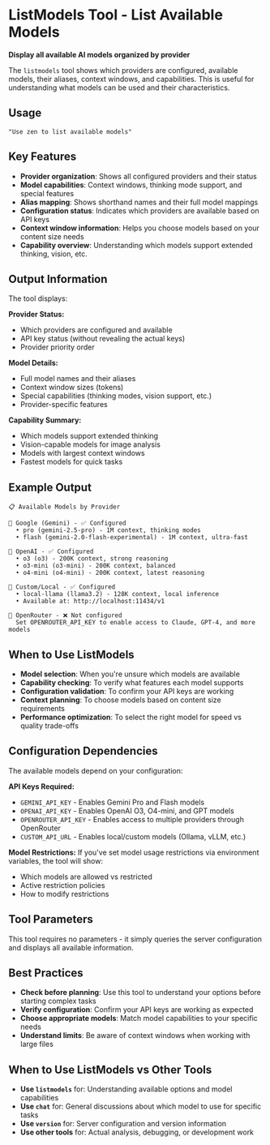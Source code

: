 # ListModels Tool - List Available Models

**Display all available AI models organized by provider**

The `listmodels` tool shows which providers are configured, available models, their aliases, context windows, and capabilities. This is useful for understanding what models can be used and their characteristics.

## Usage

```
"Use zen to list available models"
```

## Key Features

- **Provider organization**: Shows all configured providers and their status
- **Model capabilities**: Context windows, thinking mode support, and special features
- **Alias mapping**: Shows shorthand names and their full model mappings
- **Configuration status**: Indicates which providers are available based on API keys
- **Context window information**: Helps you choose models based on your content size needs
- **Capability overview**: Understanding which models support extended thinking, vision, etc.

## Output Information

The tool displays:

**Provider Status:**
- Which providers are configured and available
- API key status (without revealing the actual keys)
- Provider priority order

**Model Details:**
- Full model names and their aliases
- Context window sizes (tokens)
- Special capabilities (thinking modes, vision support, etc.)
- Provider-specific features

**Capability Summary:**
- Which models support extended thinking
- Vision-capable models for image analysis
- Models with largest context windows
- Fastest models for quick tasks

## Example Output

```
📋 Available Models by Provider

🔹 Google (Gemini) - ✅ Configured
  • pro (gemini-2.5-pro) - 1M context, thinking modes
  • flash (gemini-2.0-flash-experimental) - 1M context, ultra-fast

🔹 OpenAI - ✅ Configured  
  • o3 (o3) - 200K context, strong reasoning
  • o3-mini (o3-mini) - 200K context, balanced
  • o4-mini (o4-mini) - 200K context, latest reasoning

🔹 Custom/Local - ✅ Configured
  • local-llama (llama3.2) - 128K context, local inference
  • Available at: http://localhost:11434/v1

🔹 OpenRouter - ❌ Not configured
  Set OPENROUTER_API_KEY to enable access to Claude, GPT-4, and more models
```

## When to Use ListModels

- **Model selection**: When you're unsure which models are available
- **Capability checking**: To verify what features each model supports
- **Configuration validation**: To confirm your API keys are working
- **Context planning**: To choose models based on content size requirements
- **Performance optimization**: To select the right model for speed vs quality trade-offs

## Configuration Dependencies

The available models depend on your configuration:

**API Keys Required:**
- `GEMINI_API_KEY` - Enables Gemini Pro and Flash models
- `OPENAI_API_KEY` - Enables OpenAI O3, O4-mini, and GPT models
- `OPENROUTER_API_KEY` - Enables access to multiple providers through OpenRouter
- `CUSTOM_API_URL` - Enables local/custom models (Ollama, vLLM, etc.)

**Model Restrictions:**
If you've set model usage restrictions via environment variables, the tool will show:
- Which models are allowed vs restricted
- Active restriction policies
- How to modify restrictions

## Tool Parameters

This tool requires no parameters - it simply queries the server configuration and displays all available information.

## Best Practices

- **Check before planning**: Use this tool to understand your options before starting complex tasks
- **Verify configuration**: Confirm your API keys are working as expected
- **Choose appropriate models**: Match model capabilities to your specific needs
- **Understand limits**: Be aware of context windows when working with large files

## When to Use ListModels vs Other Tools

- **Use `listmodels`** for: Understanding available options and model capabilities
- **Use `chat`** for: General discussions about which model to use for specific tasks
- **Use `version`** for: Server configuration and version information
- **Use other tools** for: Actual analysis, debugging, or development work